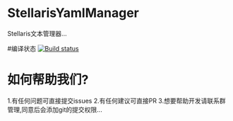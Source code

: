 # StellarisYamlManager
Stellaris文本管理器...

#编译状态
[![Build status](https://ci.appveyor.com/api/projects/status/g2bb20i42kbm777k/branch/master)](https://ci.appveyor.com/project/FDKPIBC/stellarisyamlmanager)

# 如何帮助我们?
1.有任何问题可直接提交issues
2.有任何建议可直接PR
3.想要帮助开发请联系群管理,同意后会添加git的提交权限...
